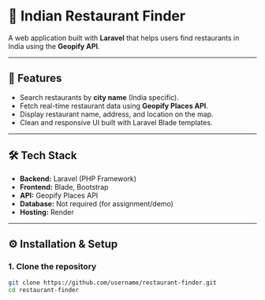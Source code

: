 # 🍴 Indian Restaurant Finder  

A web application built with **Laravel** that helps users find restaurants in India using the **Geopify API**.  

---

## 📌 Features  
- Search restaurants by **city name** (India specific).  
- Fetch real-time restaurant data using **Geopify Places API**.  
- Display restaurant name, address, and location on the map.  
- Clean and responsive UI built with Laravel Blade templates.  

---

## 🛠️ Tech Stack  
- **Backend:** Laravel (PHP Framework)  
- **Frontend:** Blade, Bootstrap  
- **API:** Geopify Places API  
- **Database:** Not required (for assignment/demo)  
- **Hosting:** Render  

---

## ⚙️ Installation & Setup  

### 1. Clone the repository  
```bash
git clone https://github.com/username/restaurant-finder.git
cd restaurant-finder
